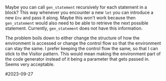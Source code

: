 Maybe you can call `gen_statement` recursively for each statement in a block?
This way whenever you encounter a new `let` you can introduce a new `Env` and pass it along.
Maybe this won't work because then `gen_statement` would also need to be able to retrieve the next possible statement.
Currently, `gen_statement` does not have this information.

The problem boils down to either change the structure of how the environment is accessed or change the control flow so that the environment can stay the same.
I prefer keeping the control flow the same, so that I can stick to the Visitor pattern.
This would mean making the environment part of the code generator instead of it being a parameter that gets passed in. Seems very acceptable.

#2023-09-27